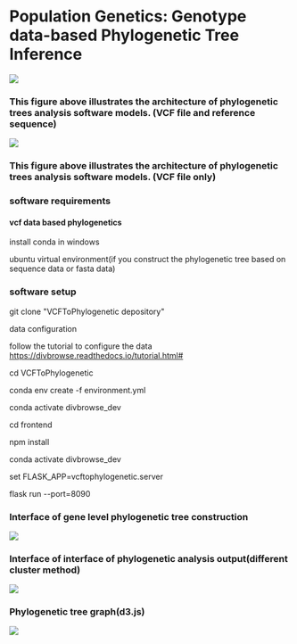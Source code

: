 # Population Genetics: Genotype data-based  Phylogenetic Tree Inference

<img src="https://user-images.githubusercontent.com/63479459/226971670-2696be48-4410-4795-bcb9-8e2936595ed6.png" >

### This figure above illustrates the architecture of phylogenetic trees analysis software models. (VCF file and reference sequence)

<img src="https://user-images.githubusercontent.com/63479459/226971695-6422a77b-de35-4a3c-9eba-caf6f6d41f58.png" >

### This figure above illustrates the architecture of phylogenetic trees analysis software models. (VCF file only)

###  software requirements 

#### vcf data based phylogenetics

install conda in windows


ubuntu virtual environment(if you construct the phylogenetic tree based on sequence data or fasta data)

### software setup

git clone "VCFToPhylogenetic depository"


data configuration

follow the tutorial to configure the data
https://divbrowse.readthedocs.io/tutorial.html#


cd VCFToPhylogenetic

conda env create -f environment.yml

conda activate divbrowse_dev

cd frontend

npm install

conda activate divbrowse_dev

set FLASK_APP=vcftophylogenetic.server

flask run --port=8090



### Interface of gene level phylogenetic tree construction
<img src="https://user-images.githubusercontent.com/63479459/226978993-dea961dc-425e-4037-be3a-2976a1fd4380.PNG" >

### Interface of interface of phylogenetic analysis output(different cluster method)
<img src="https://user-images.githubusercontent.com/63479459/226979099-a4477be9-a9d9-447d-ab7c-3e7df1fd6c35.PNG" >


### Phylogenetic tree graph(d3.js)
<img src="https://user-images.githubusercontent.com/63479459/226979186-8ce89e79-a473-4d66-acc5-c953a927a136.PNG" >

